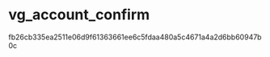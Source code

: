 vg_account_confirm
==================
fb26cb335ea2511e06d9f61363661ee6c5fdaa480a5c4671a4a2d6bb60947b0c
